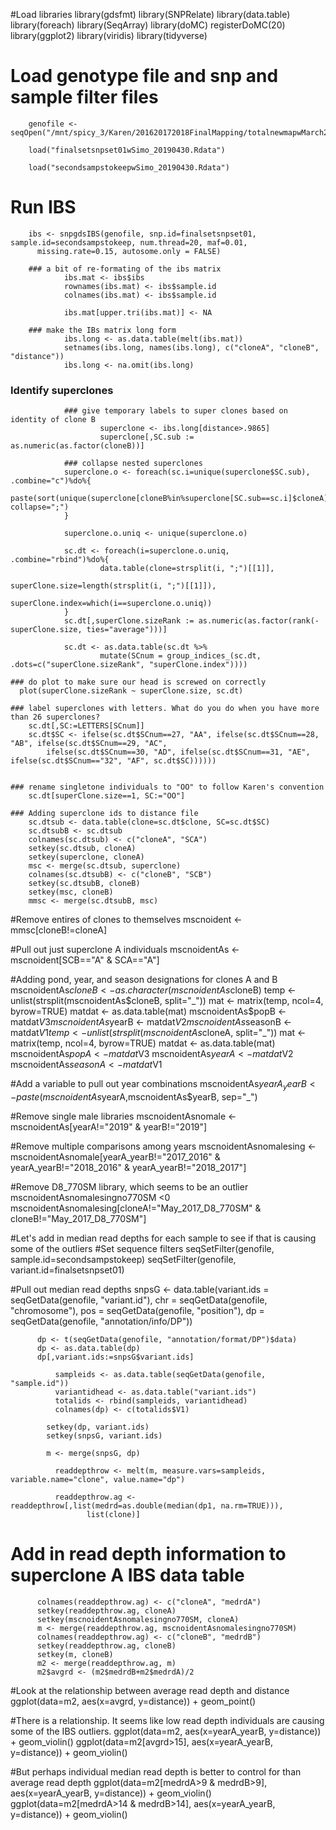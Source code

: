 #Load libraries
        library(gdsfmt)
        library(SNPRelate)
        library(data.table)
        library(foreach)
        library(SeqArray)
        library(doMC)
        registerDoMC(20)
        library(ggplot2)
        library(viridis)
        library(tidyverse)
        
# Load genotype file and snp and sample filter files

        genofile <- seqOpen("/mnt/spicy_3/Karen/201620172018FinalMapping/totalnewmapwMarch2018_Dfiltsnps10bpindels_snps_filter_pass_lowGQmiss.seq.gds")
        
        load("finalsetsnpset01wSimo_20190430.Rdata")
        
        load("secondsampstokeepwSimo_20190430.Rdata")

# Run IBS

        ibs <- snpgdsIBS(genofile, snp.id=finalsetsnpset01, sample.id=secondsampstokeep, num.thread=20, maf=0.01,
          missing.rate=0.15, autosome.only = FALSE)
        
        ### a bit of re-formating of the ibs matrix
                ibs.mat <- ibs$ibs
                rownames(ibs.mat) <- ibs$sample.id
                colnames(ibs.mat) <- ibs$sample.id

                ibs.mat[upper.tri(ibs.mat)] <- NA
                
        ### make the IBs matrix long form
                ibs.long <- as.data.table(melt(ibs.mat))
                setnames(ibs.long, names(ibs.long), c("cloneA", "cloneB", "distance"))
                ibs.long <- na.omit(ibs.long)
                
  ### Identify superclones
                ### give temporary labels to super clones based on identity of clone B
                        superclone <- ibs.long[distance>.9865]
                        superclone[,SC.sub := as.numeric(as.factor(cloneB))]

                ### collapse nested superclones
                superclone.o <- foreach(sc.i=unique(superclone$SC.sub), .combine="c")%do%{
                        paste(sort(unique(superclone[cloneB%in%superclone[SC.sub==sc.i]$cloneA]$cloneA)), collapse=";")
                }

                superclone.o.uniq <- unique(superclone.o)

                sc.dt <- foreach(i=superclone.o.uniq, .combine="rbind")%do%{
                        data.table(clone=strsplit(i, ";")[[1]],
                                                superClone.size=length(strsplit(i, ";")[[1]]),
                                                superClone.index=which(i==superclone.o.uniq))
                }
                sc.dt[,superClone.sizeRank := as.numeric(as.factor(rank(-superClone.size, ties="average")))]

                sc.dt <- as.data.table(sc.dt %>% 
                        mutate(SCnum = group_indices_(sc.dt, .dots=c("superClone.sizeRank", "superClone.index"))))

    ### do plot to make sure our head is screwed on correctly
      plot(superClone.sizeRank ~ superClone.size, sc.dt)

    ### label superclones with letters. What do you do when you have more than 26 superclones?
        sc.dt[,SC:=LETTERS[SCnum]]
        sc.dt$SC <- ifelse(sc.dt$SCnum==27, "AA", ifelse(sc.dt$SCnum==28, "AB", ifelse(sc.dt$SCnum==29, "AC",
            ifelse(sc.dt$SCnum==30, "AD", ifelse(sc.dt$SCnum==31, "AE", ifelse(sc.dt$SCnum=="32", "AF", sc.dt$SC))))))

 
    ### rename singletone individuals to "OO" to follow Karen's convention
        sc.dt[superClone.size==1, SC:="OO"]

    ### Adding superclone ids to distance file
        sc.dtsub <- data.table(clone=sc.dt$clone, SC=sc.dt$SC)
        sc.dtsubB <- sc.dtsub
        colnames(sc.dtsub) <- c("cloneA", "SCA")
        setkey(sc.dtsub, cloneA)
        setkey(superclone, cloneA)
        msc <- merge(sc.dtsub, superclone)
        colnames(sc.dtsubB) <- c("cloneB", "SCB")
        setkey(sc.dtsubB, cloneB)
        setkey(msc, cloneB)
        mmsc <- merge(sc.dtsubB, msc)
        
 #Remove entires of clones to themselves
        mscnoident <- mmsc[cloneB!=cloneA]
        
 #Pull out just superclone A individuals
        mscnoidentAs <- mscnoident[SCB=="A" & SCA=="A"]
        
 #Adding pond, year, and season designations for clones A and B
        mscnoidentAs$cloneB <- as.character(mscnoidentAs$cloneB)
        temp <- unlist(strsplit(mscnoidentAs$cloneB, split="_"))
        mat <- matrix(temp, ncol=4, byrow=TRUE)
        matdat <- as.data.table(mat)
        mscnoidentAs$popB <- matdat$V3
        mscnoidentAs$yearB <- matdat$V2
        mscnoidentAs$seasonB <- matdat$V1
        temp <- unlist(strsplit(mscnoidentAs$cloneA, split="_"))
        mat <- matrix(temp, ncol=4, byrow=TRUE)
        matdat <- as.data.table(mat)
        mscnoidentAs$popA <- matdat$V3
        mscnoidentAs$yearA <- matdat$V2
        mscnoidentAs$seasonA <- matdat$V1

#Add a variable to pull out year combinations
        mscnoidentAs$yearA_yearB <- paste(mscnoidentAs$yearA,mscnoidentAs$yearB, sep="_")

#Remove single male libraries
        mscnoidentAsnomale <- mscnoidentAs[yearA!="2019" & yearB!="2019"]
        
#Remove multiple comparisons among years
        mscnoidentAsnomalesing <- mscnoidentAsnomale[yearA_yearB!="2017_2016" & yearA_yearB!="2018_2016" & yearA_yearB!="2018_2017"]
       
#Remove D8_770SM library, which seems to be an outlier
        mscnoidentAsnomalesingno770SM <0 mscnoidentAsnomalesing[cloneA!="May_2017_D8_770SM" & cloneB!="May_2017_D8_770SM"]
        
#Let's add in median read depths for each sample to see if that is causing some of the outliers
#Set sequence filters
        seqSetFilter(genofile, sample.id=secondsampstokeep)
        seqSetFilter(genofile, variant.id=finalsetsnpset01)

#Pull out median read depths
        snpsG <- data.table(variant.ids = seqGetData(genofile, "variant.id"),
					chr = seqGetData(genofile, "chromosome"),
					pos = seqGetData(genofile, "position"),
					dp = seqGetData(genofile, "annotation/info/DP"))

          dp <- t(seqGetData(genofile, "annotation/format/DP")$data)
          dp <- as.data.table(dp)
          dp[,variant.ids:=snpsG$variant.ids]
	
		      sampleids <- as.data.table(seqGetData(genofile, "sample.id"))
		      variantidhead <- as.data.table("variant.ids")
		      totalids <- rbind(sampleids, variantidhead)
		      colnames(dp) <- c(totalids$V1)
	
	        setkey(dp, variant.ids)
	        setkey(snpsG, variant.ids)
	    
	        m <- merge(snpsG, dp)

		      readdepthrow <- melt(m, measure.vars=sampleids, variable.name="clone", value.name="dp")

		      readdepthrow.ag <- readdepthrow[,list(medrd=as.double(median(dp1, na.rm=TRUE))),
					 list(clone)]

# Add in read depth information to superclone A IBS data table
          colnames(readdepthrow.ag) <- c("cloneA", "medrdA")
          setkey(readdepthrow.ag, cloneA)
          setkey(mscnoidentAsnomalesingno770SM, cloneA)
          m <- merge(readdepthrow.ag, mscnoidentAsnomalesingno770SM)
          colnames(readdepthrow.ag) <- c("cloneB", "medrdB")
          setkey(readdepthrow.ag, cloneB)
          setkey(m, cloneB)
          m2 <- merge(readdepthrow.ag, m)
          m2$avgrd <- (m2$medrdB+m2$medrdA)/2
 
#Look at the relationship between average read depth and distance
          ggplot(data=m2, aes(x=avgrd, y=distance)) + geom_point()
          
#There is a relationship. It seems like low read depth individuals are causing some of the IBS outliers.
          ggplot(data=m2, aes(x=yearA_yearB, y=distance)) + geom_violin()
          ggplot(data=m2[avgrd>15], aes(x=yearA_yearB, y=distance)) + geom_violin()
          
#But perhaps individual median read depth is better to control for than average read depth
          ggplot(data=m2[medrdA>9 & medrdB>9], aes(x=yearA_yearB, y=distance)) + geom_violin()
          ggplot(data=m2[medrdA>14 & medrdB>14], aes(x=yearA_yearB, y=distance)) + geom_violin()
        
